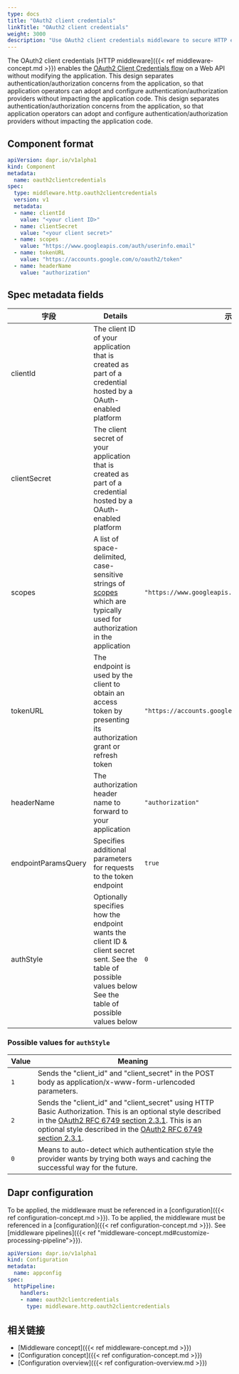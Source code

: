 ```yaml
---
type: docs
title: "OAuth2 client credentials"
linkTitle: "OAuth2 client credentials"
weight: 3000
description: "Use OAuth2 client credentials middleware to secure HTTP endpoints"
---
```


The OAuth2 client credentials [HTTP middleware]({{< ref middleware-concept.md >}}) enables the [OAuth2 Client Credentials flow](https://tools.ietf.org/html/rfc6749#section-4.4) on a Web API without modifying the application. This design separates authentication/authorization concerns from the application, so that application operators can adopt and configure authentication/authorization providers without impacting the application code. This design separates authentication/authorization concerns from the application, so that application operators can adopt and configure authentication/authorization providers without impacting the application code.

## Component format

```yaml
apiVersion: dapr.io/v1alpha1
kind: Component
metadata:
  name: oauth2clientcredentials
spec:
  type: middleware.http.oauth2clientcredentials
  version: v1
  metadata:
  - name: clientId
    value: "<your client ID>"
  - name: clientSecret
    value: "<your client secret>"
  - name: scopes
    value: "https://www.googleapis.com/auth/userinfo.email"
  - name: tokenURL
    value: "https://accounts.google.com/o/oauth2/token"
  - name: headerName
    value: "authorization"
```
## Spec metadata fields

| 字段                  | Details                                                                                                                                                                      | 示例                                                 |
| ------------------- | ---------------------------------------------------------------------------------------------------------------------------------------------------------------------------- | -------------------------------------------------- |
| clientId            | The client ID of your application that is created as part of a credential hosted by a OAuth-enabled platform                                                                 |                                                    |
| clientSecret        | The client secret of your application that is created as part of a credential hosted by a OAuth-enabled platform                                                             |                                                    |
| scopes              | A list of space-delimited, case-sensitive strings of [scopes](https://tools.ietf.org/html/rfc6749#section-3.3) which are typically used for authorization in the application | `"https://www.googleapis.com/auth/userinfo.email"` |
| tokenURL            | The endpoint is used by the client to obtain an access token by presenting its authorization grant or refresh token                                                          | `"https://accounts.google.com/o/oauth2/token"`     |
| headerName          | The authorization header name to forward to your application                                                                                                                 | `"authorization"`                                  |
| endpointParamsQuery | Specifies additional parameters for requests to the token endpoint                                                                                                           | `true`                                             |
| authStyle           | Optionally specifies how the endpoint wants the client ID & client secret sent. See the table of possible values below See the table of possible values below                | `0`                                                |

### Possible values for `authStyle`

| Value | Meaning                                                                                                                                                                                                                                                                                                                                   |
| ----- | ----------------------------------------------------------------------------------------------------------------------------------------------------------------------------------------------------------------------------------------------------------------------------------------------------------------------------------------- |
| `1`   | Sends the "client_id" and "client_secret" in the POST body as application/x-www-form-urlencoded parameters.                                                                                                                                                                                                                             |
| `2`   | Sends the "client_id" and "client_secret" using HTTP Basic Authorization. This is an optional style described in the [OAuth2 RFC 6749 section 2.3.1](https://tools.ietf.org/html/rfc6749#section-2.3.1). This is an optional style described in the [OAuth2 RFC 6749 section 2.3.1](https://tools.ietf.org/html/rfc6749#section-2.3.1). |
| `0`   | Means to auto-detect which authentication style the provider wants by trying both ways and caching the successful way for the future.                                                                                                                                                                                                     |

## Dapr configuration

To be applied, the middleware must be referenced in a [configuration]({{< ref configuration-concept.md >}}). To be applied, the middleware must be referenced in a [configuration]({{< ref configuration-concept.md >}}). See [middleware pipelines]({{< ref "middleware-concept.md#customize-processing-pipeline">}}).

```yaml
apiVersion: dapr.io/v1alpha1
kind: Configuration
metadata:
  name: appconfig
spec:
  httpPipeline:
    handlers:
    - name: oauth2clientcredentials
      type: middleware.http.oauth2clientcredentials
```

## 相关链接
- [Middleware concept]({{< ref middleware-concept.md >}})
- [Configuration concept]({{< ref configuration-concept.md >}})
- [Configuration overview]({{< ref configuration-overview.md >}})
